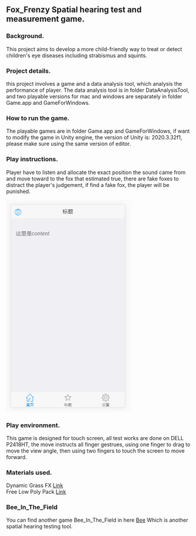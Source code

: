 ## Fox_Frenzy Spatial hearing test and measurement game.

### Background.

This project aims to develop a more child-friendly way to treat or detect children's eye diseases including strabismus and squints.

### Project details.

this project involves a game and a data analysis tool, which analysis the performance of player. The data analysis tool is in folder DataAnalysisTool, and two playable versions for mac and windows are separately in folder Game.app and GameForWindows.

### How to run the game.

The playable games are in folder Game.app and GameForWindows, if want to modify the game in Unity engine, the version of Unity is: 2020.3.32f1, please make sure using the same version of editor.

### Play instructions.

Player have to listen and allocate the exact position the sound came from and move toward to the fox that estimated true, there are fake foxes to distract the player's judgement, if find a fake fox, the player will be punished.

![Image text](https://raw.githubusercontent.com/hongmaju/light7Local/master/img/productShow/20170518152848.png)

### Play environment.

This game is designed for touch screen, all test works are done on DELL P2418HT, the move instructs all finger gestrues, using one finger to drag to move the view angle, then using two fingers to touch the screen to move forward.

### Materials used.

Dynamic Grass FX [Link](https://assetstore.unity.com/packages/vfx/shaders/directx-11/dynamic-grass-fx-144740)  
Free Low Poly Pack [Link](https://assetstore.unity.com/packages/3d/free-low-poly-pack-65375)

### Bee_In_The_Field

You can find another game Bee_In_The_Field in here [Bee](https://github.com/jeff-Tianfeng/Bee-In-The-Field) Which is another spatial hearing testing tool.
